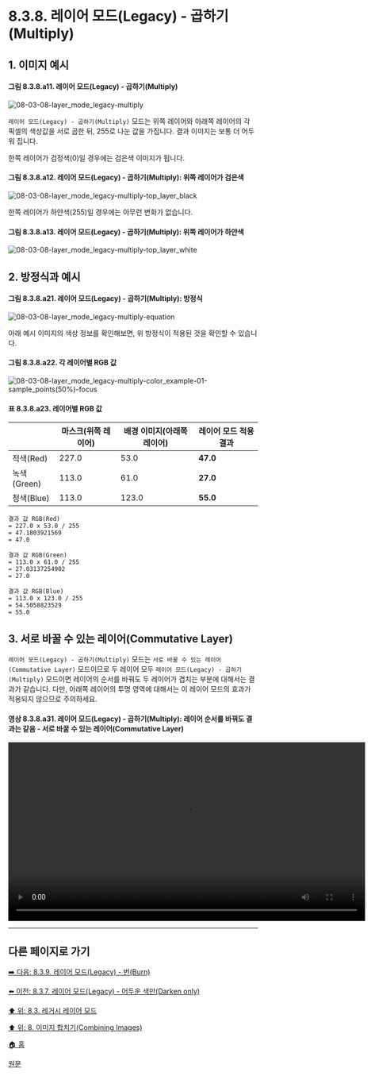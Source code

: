 # 8.3.8. 레이어 모드(Legacy) - 곱하기(Multiply)
## 1. 이미지 예시
#### 그림 8.3.8.a11. 레이어 모드(Legacy) - 곱하기(Multiply)
![08-03-08-layer_mode_legacy-multiply](https://github.com/wonder13662/gimp/assets/15767104/4f4de759-de2d-48ba-ba8c-8913c6e04813)

`레이어 모드(Legacy) - 곱하기(Multiply)` 모드는 위쪽 레이어와 아래쪽 레이어의 각 픽셀의 색상값을 서로 곱한 뒤, 255로 나눈 값을 가집니다. 결과 이미지는 보통 더 어두워 집니다.

한쪽 레이어가 검정색(0)일 경우에는 검은색 이미지가 됩니다.
#### 그림 8.3.8.a12. 레이어 모드(Legacy) - 곱하기(Multiply): 위쪽 레이어가 검은색
![08-03-08-layer_mode_legacy-multiply-top_layer_black](https://github.com/wonder13662/gimp/assets/15767104/83bd6d35-a425-4d58-b0b6-c1fac26e3fca)

한쪽 레이어가 하얀색(255)일 경우에는 아무런 변화가 없습니다.
#### 그림 8.3.8.a13. 레이어 모드(Legacy) - 곱하기(Multiply): 위쪽 레이어가 하얀색
![08-03-08-layer_mode_legacy-multiply-top_layer_white](https://github.com/wonder13662/gimp/assets/15767104/9da0b790-8824-4483-8467-e25feef94372)

## 2. 방정식과 예시
#### 그림 8.3.8.a21. 레이어 모드(Legacy) - 곱하기(Multiply): 방정식
![08-03-08-layer_mode_legacy-multiply-equation](https://github.com/wonder13662/gimp/assets/15767104/acf9f17b-2528-44a1-af25-817530ef5bc7)

아래 예시 이미지의 색상 정보를 확인해보면, 위 방정식이 적용된 것을 확인할 수 있습니다.

#### 그림 8.3.8.a22. 각 레이어별 RGB 값
![08-03-08-layer_mode_legacy-multiply-color_example-01-sample_points(50%)-focus](https://github.com/wonder13662/gimp/assets/15767104/3be80233-1944-4fc6-a364-e7073951246c)

#### 표 8.3.8.a23. 레이어별 RGB 값

||마스크(위쪽 레이어)|배경 이미지(아래쪽 레이어)|레이어 모드 적용 결과|
|---|---|---|---|
|적색(Red)|227.0|53.0|**47.0**|
|녹색(Green)|113.0|61.0|**27.0**|
|청색(Blue)|113.0|123.0|**55.0**|

```
결과 값 RGB(Red)
= 227.0 x 53.0 / 255
= 47.1803921569
= 47.0

결과 값 RGB(Green)
= 113.0 x 61.0 / 255
= 27.03137254902
= 27.0

결과 값 RGB(Blue)
= 113.0 x 123.0 / 255
= 54.5058823529
= 55.0
```

## 3. 서로 바꿀 수 있는 레이어(Commutative Layer)
`레이어 모드(Legacy) - 곱하기(Multiply)` 모드는 `서로 바꿀 수 있는 레이어(Commutative Layer)` 모드이므로 두 레이어 모두 `레이어 모드(Legacy) - 곱하기(Multiply)` 모드이면 레이어의 순서를 바꿔도 두 레이어가 겹치는 부분에 대해서는 결과가 같습니다. 다만, 아래쪽 레이어의 투명 영역에 대해서는 이 레이어 모드의 효과가 적용되지 않으므로 주의하세요.

#### 영상 8.3.8.a31. 레이어 모드(Legacy) - 곱하기(Multiply): 레이어 순서를 바꿔도 결과는 같음 - 서로 바꿀 수 있는 레이어(Commutative Layer)
<video controls="controls" width="720" src="https://github.com/wonder13662/gimp/assets/15767104/dfb41f7b-4e93-41e2-a905-41bcfcbed0a5"></video>

***

## 다른 페이지로 가기
[➡️ 다음: 8.3.9. 레이어 모드(Legacy) - 번(Burn)](./08-03-legacy-layer-modesx-09-darken_layer_mode-burn.md)

[⬅️ 이전: 8.3.7. 레이어 모드(Legacy) - 어두운 색만(Darken only)](./08-03-legacy-layer-modesx-07-darken_layer_mode-darken_only.md)

[⬆️ 위: 8.3. 레거시 레이어 모드](./08-03-legacy-layer-modes.md)

[⬆️ 위: 8. 이미지 합치기(Combining Images)](./08-00-combining-images.md)

[🏠 홈](./00-home.md)

[원문](https://docs.gimp.org/2.10/ko/gimp-concepts-layer-modes-legacy.html)